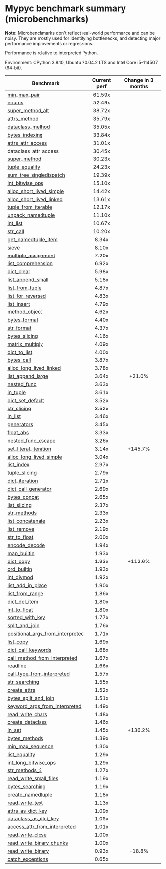 # Mypyc benchmark summary (microbenchmarks)

**Note:** Microbenchmarks don't reflect real-world performance and can be noisy.
           They are mostly used for identifying bottlenecks, and detecting major performance
           improvements or regressions.

Performance is relative to interpreted Python.

Environment: CPython 3.8.10, Ubuntu 20.04.2 LTS and Intel Core i5-1145G7 (64-bit).

| Benchmark | Current perf | Change in 3 months |
| --- | :---: | :---: |
| [min_max_pair](benchmarks/min_max_pair.md) | 61.59x |  |
| [enums](benchmarks/enums.md) | 52.49x |  |
| [super_method_alt](benchmarks/super_method_alt.md) | 38.72x |  |
| [attrs_method](benchmarks/attrs_method.md) | 35.79x |  |
| [dataclass_method](benchmarks/dataclass_method.md) | 35.05x |  |
| [bytes_indexing](benchmarks/bytes_indexing.md) | 33.84x |  |
| [attrs_attr_access](benchmarks/attrs_attr_access.md) | 31.01x |  |
| [dataclass_attr_access](benchmarks/dataclass_attr_access.md) | 30.45x |  |
| [super_method](benchmarks/super_method.md) | 30.23x |  |
| [tuple_equality](benchmarks/tuple_equality.md) | 24.23x |  |
| [sum_tree_singledispatch](benchmarks/sum_tree_singledispatch.md) | 19.39x |  |
| [int_bitwise_ops](benchmarks/int_bitwise_ops.md) | 15.10x |  |
| [alloc_short_lived_simple](benchmarks/alloc_short_lived_simple.md) | 14.42x |  |
| [alloc_short_lived_linked](benchmarks/alloc_short_lived_linked.md) | 13.61x |  |
| [tuple_from_iterable](benchmarks/tuple_from_iterable.md) | 12.17x |  |
| [unpack_namedtuple](benchmarks/unpack_namedtuple.md) | 11.10x |  |
| [int_list](benchmarks/int_list.md) | 10.67x |  |
| [str_call](benchmarks/str_call.md) | 10.20x |  |
| [get_namedtuple_item](benchmarks/get_namedtuple_item.md) | 8.34x |  |
| [sieve](benchmarks/sieve.md) | 8.10x |  |
| [multiple_assignment](benchmarks/multiple_assignment.md) | 7.20x |  |
| [list_comprehension](benchmarks/list_comprehension.md) | 6.92x |  |
| [dict_clear](benchmarks/dict_clear.md) | 5.98x |  |
| [list_append_small](benchmarks/list_append_small.md) | 5.18x |  |
| [list_from_tuple](benchmarks/list_from_tuple.md) | 4.87x |  |
| [list_for_reversed](benchmarks/list_for_reversed.md) | 4.83x |  |
| [list_insert](benchmarks/list_insert.md) | 4.79x |  |
| [method_object](benchmarks/method_object.md) | 4.62x |  |
| [bytes_format](benchmarks/bytes_format.md) | 4.40x |  |
| [str_format](benchmarks/str_format.md) | 4.37x |  |
| [bytes_slicing](benchmarks/bytes_slicing.md) | 4.16x |  |
| [matrix_multiply](benchmarks/matrix_multiply.md) | 4.09x |  |
| [dict_to_list](benchmarks/dict_to_list.md) | 4.00x |  |
| [bytes_call](benchmarks/bytes_call.md) | 3.87x |  |
| [alloc_long_lived_linked](benchmarks/alloc_long_lived_linked.md) | 3.78x |  |
| [list_append_large](benchmarks/list_append_large.md) | 3.64x | +21.0% |
| [nested_func](benchmarks/nested_func.md) | 3.63x |  |
| [in_tuple](benchmarks/in_tuple.md) | 3.61x |  |
| [dict_set_default](benchmarks/dict_set_default.md) | 3.52x |  |
| [str_slicing](benchmarks/str_slicing.md) | 3.52x |  |
| [in_list](benchmarks/in_list.md) | 3.46x |  |
| [generators](benchmarks/generators.md) | 3.45x |  |
| [float_abs](benchmarks/float_abs.md) | 3.33x |  |
| [nested_func_escape](benchmarks/nested_func_escape.md) | 3.26x |  |
| [set_literal_iteration](benchmarks/set_literal_iteration.md) | 3.14x | +145.7% |
| [alloc_long_lived_simple](benchmarks/alloc_long_lived_simple.md) | 3.04x |  |
| [list_index](benchmarks/list_index.md) | 2.97x |  |
| [tuple_slicing](benchmarks/tuple_slicing.md) | 2.79x |  |
| [dict_iteration](benchmarks/dict_iteration.md) | 2.71x |  |
| [dict_call_generator](benchmarks/dict_call_generator.md) | 2.69x |  |
| [bytes_concat](benchmarks/bytes_concat.md) | 2.65x |  |
| [list_slicing](benchmarks/list_slicing.md) | 2.37x |  |
| [str_methods](benchmarks/str_methods.md) | 2.33x |  |
| [list_concatenate](benchmarks/list_concatenate.md) | 2.23x |  |
| [list_remove](benchmarks/list_remove.md) | 2.19x |  |
| [str_to_float](benchmarks/str_to_float.md) | 2.00x |  |
| [encode_decode](benchmarks/encode_decode.md) | 1.94x |  |
| [map_builtin](benchmarks/map_builtin.md) | 1.93x |  |
| [dict_copy](benchmarks/dict_copy.md) | 1.93x | +112.6% |
| [ord_builtin](benchmarks/ord_builtin.md) | 1.93x |  |
| [int_divmod](benchmarks/int_divmod.md) | 1.92x |  |
| [list_add_in_place](benchmarks/list_add_in_place.md) | 1.90x |  |
| [list_from_range](benchmarks/list_from_range.md) | 1.86x |  |
| [dict_del_item](benchmarks/dict_del_item.md) | 1.80x |  |
| [int_to_float](benchmarks/int_to_float.md) | 1.80x |  |
| [sorted_with_key](benchmarks/sorted_with_key.md) | 1.77x |  |
| [split_and_join](benchmarks/split_and_join.md) | 1.76x |  |
| [positional_args_from_interpreted](benchmarks/positional_args_from_interpreted.md) | 1.71x |  |
| [list_copy](benchmarks/list_copy.md) | 1.69x |  |
| [dict_call_keywords](benchmarks/dict_call_keywords.md) | 1.68x |  |
| [call_method_from_interpreted](benchmarks/call_method_from_interpreted.md) | 1.67x |  |
| [readline](benchmarks/readline.md) | 1.66x |  |
| [call_type_from_interpreted](benchmarks/call_type_from_interpreted.md) | 1.57x |  |
| [str_searching](benchmarks/str_searching.md) | 1.55x |  |
| [create_attrs](benchmarks/create_attrs.md) | 1.52x |  |
| [bytes_split_and_join](benchmarks/bytes_split_and_join.md) | 1.51x |  |
| [keyword_args_from_interpreted](benchmarks/keyword_args_from_interpreted.md) | 1.49x |  |
| [read_write_chars](benchmarks/read_write_chars.md) | 1.48x |  |
| [create_dataclass](benchmarks/create_dataclass.md) | 1.46x |  |
| [in_set](benchmarks/in_set.md) | 1.45x | +136.2% |
| [bytes_methods](benchmarks/bytes_methods.md) | 1.39x |  |
| [min_max_sequence](benchmarks/min_max_sequence.md) | 1.30x |  |
| [list_equality](benchmarks/list_equality.md) | 1.29x |  |
| [int_long_bitwise_ops](benchmarks/int_long_bitwise_ops.md) | 1.29x |  |
| [str_methods_2](benchmarks/str_methods_2.md) | 1.27x |  |
| [read_write_small_files](benchmarks/read_write_small_files.md) | 1.19x |  |
| [bytes_searching](benchmarks/bytes_searching.md) | 1.19x |  |
| [create_namedtuple](benchmarks/create_namedtuple.md) | 1.18x |  |
| [read_write_text](benchmarks/read_write_text.md) | 1.13x |  |
| [attrs_as_dict_key](benchmarks/attrs_as_dict_key.md) | 1.09x |  |
| [dataclass_as_dict_key](benchmarks/dataclass_as_dict_key.md) | 1.05x |  |
| [access_attr_from_interpreted](benchmarks/access_attr_from_interpreted.md) | 1.01x |  |
| [read_write_close](benchmarks/read_write_close.md) | 1.00x |  |
| [read_write_binary_chunks](benchmarks/read_write_binary_chunks.md) | 1.00x |  |
| [read_write_binary](benchmarks/read_write_binary.md) | 0.93x | -18.8% |
| [catch_exceptions](benchmarks/catch_exceptions.md) | 0.65x |  |
